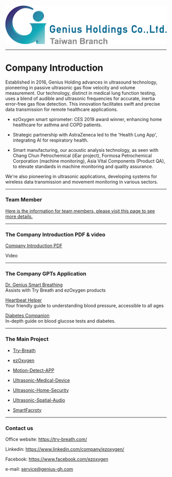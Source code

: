 ![picture](https://github.com/ezoxygenTeam/Try-Breath/blob/main/demo%20photo/GH_LOGO(E).png)

---

# Company Introduction
Established in 2016, Genius Holding advances in ultrasound technology, pioneering in passive ultrasonic gas flow velocity and volume measurement. Our technology, distinct in medical lung function testing, uses a blend of audible and ultrasonic frequencies for accurate, inertia error-free gas flow detection. This innovation facilitates swift and precise data transmission for remote healthcare applications.

- ezOxygen smart spirometer: CES 2019 award winner, enhancing home healthcare for asthma and COPD patients.

- Strategic partnership with AstraZeneca led to the 'Health Lung App', integrating AI for respiratory health. 

- Smart manufacturing, our acoustic analysis technology, as seen with Chang Chun Petrochemical (iEar project), Formosa Petrochemical Corporation (machine monitoring), Asia Vital Components (Product QA), to elevate standards in machine monitoring and quality assurance. 

We're also pioneering in ultrasonic applications, developing systems for wireless data transmission and movement monitoring in various sectors.

---

### Team Member

[Here is the information for team members, please visit this page to see more details.](https://github.com/ezoxygenTeam/Company-Information/tree/main/TEAM)

---

### The Company Introduction PDF & video

[Company Introduction PDF](https://github.com/ezoxygenTeam/Company-Information/blob/main/Proposal-for-Collaboration-between-Genius-Holding-and-OpenAI-Converge-2_20240125.pdf)  

Video

---

### The Company GPTs Application

[Dr. Genius Smart Breathing](https://chat.openai.com/g/g-AJjVV45xf-dr-genius-smart-breathing)  
Assists with Try Breath and ezOxygen products  

[Heartbeat Helper](https://chat.openai.com/g/g-NTHn7hdDJ-heartbeat-helper)  
Your friendly guide to understanding blood pressure, accessible to all ages  

[Diabetes Companion](https://chat.openai.com/g/g-skY90wNpQ-diabetes-companion)  
In-depth guide on blood glucose tests and diabetes.  

---

### The Main Project
- [Try-Breath](https://github.com/ezoxygenTeam/Try-Breath)

- [ezOxygen](https://github.com/ezoxygenTeam/ezOxygen)

- [Motion-Detect-APP](https://github.com/ezoxygenTeam/Motion-Detect-APP)

- [Ultrasonic-Medical-Device](https://github.com/ezoxygenTeam/Ultrasonic-Medical-Device)

- [Ultrasonic-Home-Security](https://github.com/ezoxygenTeam/Ultrasonic-Home-Security)

- [Ultrasonic-Spatial-Audio](https://github.com/ezoxygenTeam/Ultrasonic-Spatial-Audio)
  
- [SmartFacroty](https://github.com/ezoxygenTeam/Smart-Factory)

---

### Contact us

Office website: https://try-breath.com/  

Linkedin: https://www.linkedin.com/company/ezoxygen/  

Facebook: https://www.facebook.com/ezoxygen  

e-mail: <service@genius-gh.com>

